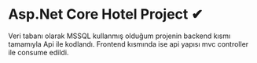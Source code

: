 # Asp.Net Core Hotel Project ✔
Veri tabanı olarak MSSQL kullanmış olduğum projenin backend kısmı tamamıyla Api ile kodlandı. Frontend kısmında ise api yapısı mvc controller ile consume edildi.
